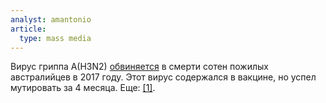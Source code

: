 ```yaml
---
analyst: amantonio
article:
  type: mass media
---
```


Вирус гриппа A(H3N2) [обвиняется](https://www.facebook.com/7newssydney/videos/1826057830751675/) в смерти сотен пожилых австралийцев в 2017 году. Этот вирус содержался в вакцине, но успел мутировать за 4 месяца. Еще: [[1]](http://www.smh.com.au/national/worst-ever-flu-epidemic-claims-more-lives-amid-calls-for-mandatory-jabs-for-aged-care-workers-20170902-gy9h5s.html).
